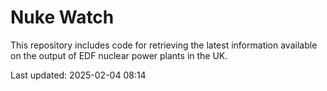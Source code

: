 # Nuke Watch

This repository includes code for retrieving the latest information available on the output of EDF nuclear power plants in the UK.

Last updated: 2025-02-04 08:14